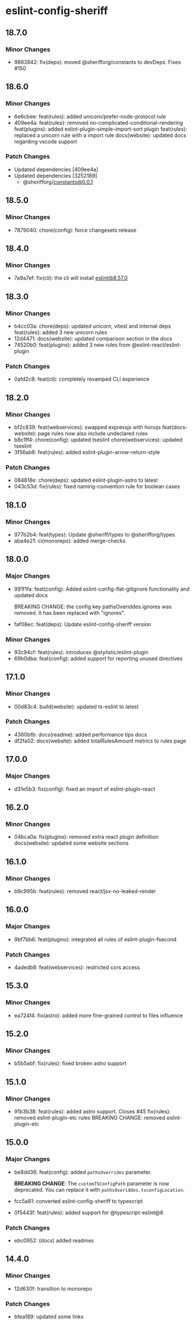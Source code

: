 # eslint-config-sheriff

## 18.7.0

### Minor Changes

- 9883842: fix(deps): moved @sherifforg/constants to devDeps. Fixes #150

## 18.6.0

### Minor Changes

- 6e6cbee: feat(rules): added unicorn/prefer-node-protocol rule
- 409ee4a: feat(rules): removed no-complicated-conditional-rendering
  feat(plugins): added eslint-plugin-simple-import-sort plugin
  feat(rules): replaced a unicorn rule with a import rule
  docs(website): updated docs regarding vscode support

### Patch Changes

- Updated dependencies [409ee4a]
- Updated dependencies [3252189]
  - @sherifforg/constants@0.0.1

## 18.5.0

### Minor Changes

- 7879040: chore(config): force changesets release

## 18.4.0

### Minor Changes

- 7a9a7ef: fix(cli): the cli will install eslint@8.57.0

## 18.3.0

### Minor Changes

- b4cc03a: chore(deps): updated unicorn, vitest and internal deps
  feat(rules): added 3 new unicorn rules
- 12d4471: docs(website): updated comparison section in the docs
- 74520b0: feat(plugins): added 3 new rules from @eslint-react/eslint-plugin

### Patch Changes

- 0afd2c8: feat(cli): completely revamped CLI experience

## 18.2.0

### Minor Changes

- bf2c839: feat(webservices): swapped expressjs with honojs
  feat(docs-website): page rules now also include undeclared rules
- b8c1ff4: chore(config): updated tseslint
  chore(webservices): updated tseslint
- 3f56ab8: feat(rules): added eslint-plugin-arrow-return-style

### Patch Changes

- 084818e: chore(deps): updated eslint-plugin-astro to latest
- 043c53d: fix(rules): fixed naming-convention rule for boolean cases

## 18.1.0

### Minor Changes

- 977b2b4: feat(types): Update @sheriff/types to @sherifforg/types
- aba4e21: ci(monorepo): added merge-checks

## 18.0.0

### Major Changes

- 991f1fa: feat(config): Added eslint-config-flat-gitignore functionality and updated docs

  BREAKING CHANGE: the config key pathsOveriddes.ignores was removed. It has been replaced with "ignores".

- faf08ec: feat(deps): Update eslint-config-sheriff version

### Minor Changes

- 93c94cf: feat(rules): introduces @stylistic/eslint-plugin
- 69b0dba: feat(config): added support for reporting unused directives

## 17.1.0

### Minor Changes

- 00d83c4: build(website): updated ts-eslint to latest

### Patch Changes

- 4360bfb: docs(readme): added performance tips docs
- df2fa02: docs(website): added totalRulesAmount metrics to rules page

## 17.0.0

### Major Changes

- d31e5b3: fix(config): fixed an import of eslint-plugin-react

## 16.2.0

### Minor Changes

- 04bca0a: fix(plugins): removed extra react plugin definition
  docs(website): updated some website sections

## 16.1.0

### Minor Changes

- b9c995b: feat(rules): removed react/jsx-no-leaked-render

## 16.0.0

### Major Changes

- 9bf7bb6: feat(plugins): integrated all rules of eslint-plugin-fsecond

### Patch Changes

- 4adedb8: feat(webservices): restricted cors access

## 15.3.0

### Minor Changes

- ea724f4: fix(astro): added more fine-grained control to files influence

## 15.2.0

### Minor Changes

- b5b5abf: fix(rules): fixed broken astro support

## 15.1.0

### Minor Changes

- 91b3b38: feat(rules): added astro support. Closes #45
  fix(rules): removed eslint-plugin-etc rules
  BREAKING CHANGE: removed eslint-plugin-etc

## 15.0.0

### Major Changes

- be8dd36: feat(config): added `pathsOverrides` parameter.

  **BREAKING CHANGE**: The `customTSConfigPath` parameter is now deprecated. You can replace it with `pathsOveriddes.tsconfigLocation`.

- fcc5a81: converted eslint-config-sheriff to typescript
- 0f5443f: feat(rules): added support for @typescript-eslint@6

### Patch Changes

- ebc0952: (docs) added readmes

## 14.4.0

### Minor Changes

- 12d630f: transition to monorepo

### Patch Changes

- bfea189: updated some links
